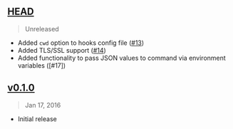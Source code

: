 ## [HEAD]
> Unreleased

- Added `cwd` option to hooks config file ([#13])
- Added TLS/SSL support ([#14])
- Added functionality to pass JSON values to command via environment variables ([#17])

[HEAD]: https://github.com/danistefanovic/hooka/compare/v0.1.0...HEAD
[#13]: https://github.com/danistefanovic/hooka/issues/13
[#14]: https://github.com/danistefanovic/hooka/issues/14
[#14]: https://github.com/danistefanovic/hooka/issues/17

## [v0.1.0]
> Jan 17, 2016

- Initial release

[v0.1.0]: https://github.com/danistefanovic/hooka/compare/3ae1b9ecfe517f9930bd9db020f050b4d03791c5...v0.1.0

